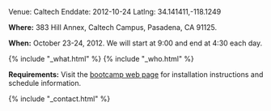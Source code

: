 Venue: Caltech
Enddate: 2012-10-24
Latlng: 34.141411,-118.1249

<p><strong>Where:</strong> 383 Hill Annex, Caltech Campus, Pasadena, CA 91125.</p>
<p><strong>When:</strong> October 23-24, 2012. We will start at 9:00 and end at 4:30 each day.</p>
{% include "_what.html" %}
{% include "_who.html" %}
<p><strong>Requirements:</strong> Visit the <a href="http://swcarpentry.github.com/2012-10-caltech/">bootcamp web page</a> for installation instructions and schedule information.</p>
{% include "_contact.html" %}
